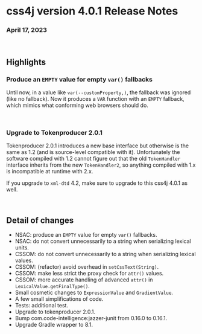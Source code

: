 # css4j version 4.0.1 Release Notes

### April 17, 2023

<br/>

## Highlights

### Produce an `EMPTY` value for empty `var()` fallbacks

Until now, in a value like `var(--customProperty,)`, the fallback was ignored
(like no fallback). Now it produces a `VAR` function with an `EMPTY` fallback,
which mimics what conforming web browsers should do.

<br/>

### Upgrade to Tokenproducer 2.0.1

Tokenproducer 2.0.1 introduces a new base interface but otherwise is the same as 1.2
(and is source-level compatible with it). Unfortunately the software compiled with 1.2
cannot figure out that the old `TokenHandler` interface inherits from the new `TokenHandler2`,
so anything compiled with 1.x is incompatible at runtime with 2.x.

If you upgrade to `xml-dtd` 4.2, make sure to upgrade to this css4j 4.0.1 as well.

<br/>

## Detail of changes

- NSAC: produce an `EMPTY` value for empty `var()` fallbacks.
- NSAC: do not convert unnecessarily to a string when serializing lexical units.
- CSSOM: do not convert unnecessarily to a string when serializing lexical values.
- CSSOM: (refactor) avoid overhead in `setCssText(String)`.
- CSSOM: make less strict the proxy check for `attr()` values.
- CSSOM: more accurate handling of advanced `attr()` in `LexicalValue.getFinalType()`.
- Small cosmetic changes to `ExpressionValue` and `GradientValue`.
- A few small simplifications of code.
- Tests: additional test.
- Upgrade to tokenproducer 2.0.1.
- Bump com.code-intelligence:jazzer-junit from 0.16.0 to 0.16.1.
- Upgrade Gradle wrapper to 8.1.
